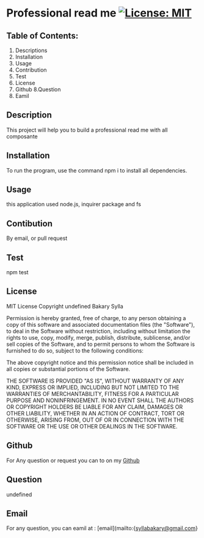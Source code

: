 
  #  Professional read me [![License: MIT](https://img.shields.io/badge/License-MIT-yellow.svg)](https://opensource.org/licenses/MIT)

  ## Table of Contents:
  1. Descriptions
  2. Installation
  3. Usage
  4. Contribution
  5. Test
  6. License
  7. Github
  8.Question
  9. Eamil

  ## Description 

  This project will help you to build a professional read me with all composante

  ## Installation 

  To run the program, use the command npm i to install all dependencies.

  ## Usage 

   this application used node.js, inquirer package and fs

  ## Contibution

  By email, or pull request

  ## Test

  npm test

  ## License
  MIT License
  Copyright undefined Bakary Sylla

Permission is hereby granted, free of charge, to any person obtaining a copy of this software and associated documentation files (the "Software"), to deal in the Software without restriction, including without limitation the rights to use, copy, modify, merge, publish, distribute, sublicense, and/or sell copies of the Software, and to permit persons to whom the Software is furnished to do so, subject to the following conditions:

The above copyright notice and this permission notice shall be included in all copies or substantial portions of the Software.

THE SOFTWARE IS PROVIDED "AS IS", WITHOUT WARRANTY OF ANY KIND, EXPRESS OR IMPLIED, INCLUDING BUT NOT LIMITED TO THE WARRANTIES OF MERCHANTABILITY, FITNESS FOR A PARTICULAR PURPOSE AND NONINFRINGEMENT. IN NO EVENT SHALL THE AUTHORS OR COPYRIGHT HOLDERS BE LIABLE FOR ANY CLAIM, DAMAGES OR OTHER LIABILITY, WHETHER IN AN ACTION OF CONTRACT, TORT OR OTHERWISE, ARISING FROM, OUT OF OR IN CONNECTION WITH THE SOFTWARE OR THE USE OR OTHER DEALINGS IN THE SOFTWARE.

  

  ## Github

  For Any question or request you can to on my [Github](https://github.com/Abou2022)

  ## Question
   undefined

   ## Email

   For any question, you can eamil at : 
   [email](mailto:{syllabakary@gmail.com}
  